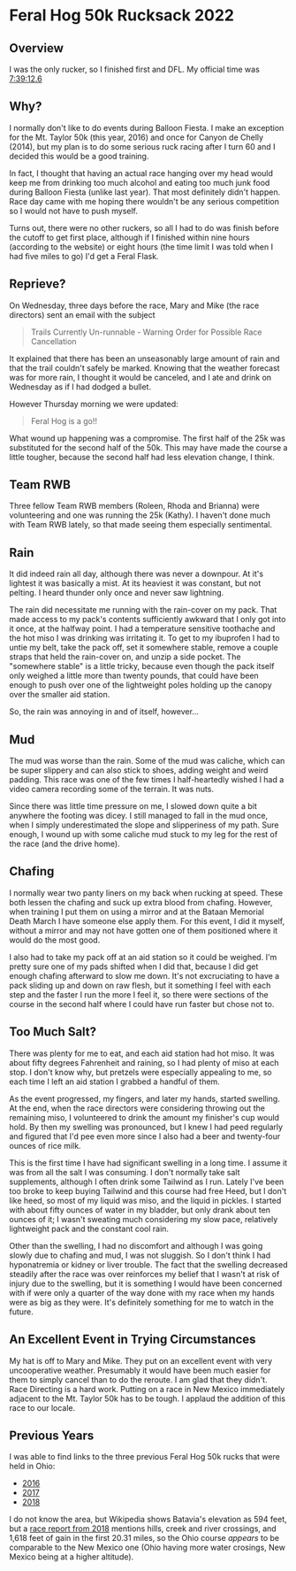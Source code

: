 # Feral Hog 50k Rucksack 2022

## Overview

I was the only rucker, so I finished first and DFL. My official time was
[7:39:12.6](https://www.webscorer.com/racedetails?raceid=293591&did=350019&cid=1738637&gender=M)

## Why?

I normally don't like to do events during Balloon Fiesta. I make an exception
for the Mt. Taylor 50k (this year, 2016) and once for Canyon de Chelly (2014),
but my plan is to do some serious ruck racing after I turn 60 and I decided
this would be a good training.

In fact, I thought that having an actual race hanging over my head
would keep me from drinking too much alcohol and eating too much junk
food during Balloon Fiesta (unlike last year).  That most definitely
didn't happen. Race day came with me hoping there wouldn't be any
serious competition so I would not have to push myself.

Turns out, there were no other ruckers, so all I had to do was finish before
the cutoff to get first place, although if I finished within nine hours
(according to the website) or eight hours (the time limit I was told when
I had five miles to go) I'd get a Feral Flask.

## Reprieve?

On Wednesday, three days before the race, Mary and Mike (the race directors)
sent an email with the subject

> Trails Currently Un-runnable - Warning Order for Possible Race Cancellation

It explained that there has been an unseasonably large amount of rain and
that the trail couldn't safely be marked.  Knowing that the weather forecast
was for more rain, I thought it would be canceled, and I ate and drink on
Wednesday as if I had dodged a bullet.

However Thursday morning we were updated:

> Feral Hog is a go!!

What wound up happening was a compromise.  The first half of the 25k
was substituted for the second half of the 50k.  This may have made
the course a little tougher, because the second half had less
elevation change, I think.

## Team RWB

Three fellow Team RWB members (Roleen, Rhoda and Brianna) were
volunteering and one was running the 25k (Kathy).  I haven't done
much with Team RWB lately, so that made seeing them especially
sentimental.

## Rain

It did indeed rain all day, although there was never a downpour.  At it's
lightest it was basically a mist.  At its heaviest it was constant, but not
pelting.  I heard thunder only once and never saw lightning.

The rain did necessitate me running with the rain-cover on my pack.
That made access to my pack's contents sufficiently awkward that I
only got into it once, at the halfway point.  I had a temperature
sensitive toothache and the hot miso I was drinking was irritating it.
To get to my ibuprofen I had to untie my belt, take the pack off, set
it somewhere stable, remove a couple straps that held the rain-cover
on, and unzip a side pocket.  The "somewhere stable" is a little
tricky, because even though the pack itself only weighed a little more
than twenty pounds, that could have been enough to push over one of
the lightweight poles holding up the canopy over the smaller aid
station.

So, the rain was annoying in and of itself, however&hellip;

## Mud

The mud was worse than the rain.  Some of the mud was caliche, which can be
super slippery and can also stick to shoes, adding weight and weird padding.
This race was one of the few times I half-heartedly wished I had a video
camera recording some of the terrain.  It was nuts.

Since there was little time pressure on me, I slowed down quite a bit
anywhere the footing was dicey.  I still managed to fall in the mud
once, when I simply underestimated the slope and slipperiness of my
path.  Sure enough, I wound up with some caliche mud stuck to my leg
for the rest of the race (and the drive home).

## Chafing

I normally wear two panty liners on my back when rucking at speed.
These both lessen the chafing and suck up extra blood from chafing.
However, when training I put them on using a mirror and at the Bataan
Memorial Death March I have someone else apply them.  For this event,
I did it myself, without a mirror and may not have gotten one of them
positioned where it would do the most good.

I also had to take my pack off at an aid station so it could be
weighed.  I'm pretty sure one of my pads shifted when I did that,
because I did get enough chafing afterward to slow me down.  It's not
excruciating to have a pack sliding up and down on raw flesh, but it
something I feel with each step and the faster I run the more I feel
it, so there were sections of the course in the second half where I
could have run faster but chose not to.

## Too Much Salt?

There was plenty for me to eat, and each aid station had hot miso.  It
was about fifty degrees Fahrenheit and raining, so I had plenty of
miso at each stop. I don't know why, but pretzels were especially
appealing to me, so each time I left an aid station I grabbed a
handful of them.

As the event progressed, my fingers, and later my hands, started
swelling.  At the end, when the race directors were considering
throwing out the remaining miso, I volunteered to drink the amount my
finisher's cup would hold.  By then my swelling was pronounced, but I
knew I had peed regularly and figured that I'd pee even more since I
also had a beer and twenty-four ounces of rice milk.

This is the first time I have had significant swelling in a long time.
I assume it was from all the salt I was consuming.  I don't normally
take salt supplements, although I often drink some Tailwind as I run.
Lately I've been too broke to keep buying Tailwind and this course had
free Heed, but I don't like heed, so most of my liquid was miso, and
the liquid in pickles.  I started with about fifty ounces of water in
my bladder, but only drank about ten ounces of it; I wasn't sweating
much considering my slow pace, relatively lightweight pack and the
constant cool rain.

Other than the swelling, I had no discomfort and although I was going
slowly due to chafing and mud, I was not sluggish.  So I don't think I
had hyponatremia or kidney or liver trouble.  The fact that the
swelling decreased steadily after the race was over reinforces my
belief that I wasn't at risk of injury due to the swelling, but it is
something I would have been concerned with if were only a quarter of
the way done with my race when my hands were as big as they were.
It's definitely something for me to watch in the future.

## An Excellent Event in Trying Circumstances

My hat is off to Mary and Mike.  They put on an excellent event with
very uncooperative weather.  Presumably it would have been much easier
for them to simply cancel than to do the reroute.  I am glad that they
didn't.  Race Directing is a hard work.  Putting on a race in New
Mexico immediately adjacent to the Mt. Taylor 50k has to be tough.  I
applaud the addition of this race to our locale.

## Previous Years

I was able to find links to the three previous Feral Hog 50k rucks that
were held in Ohio: 
* [2016](https://ultrasignup.com/results_event.aspx?did=41824)
* [2017](https://ultrasignup.com/results_event.aspx?did=44351)
* [2018](https://ultrasignup.com/results_event.aspx?did=54837)

I do not know the area, but Wikipedia shows Batavia's elevation as 594
feet, but a [race report from
2018](https://ccie5851.blogspot.com/2018/) mentions hills, creek and
river crossings, and 1,618 feet of gain in the first 20.31 miles, so
the Ohio course _appears_ to be comparable to the New Mexico one (Ohio
having more water crosings, New Mexico being at a higher altitude).

